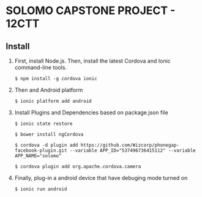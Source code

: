 # SOLOMO CAPSTONE PROJECT - 12CTT

## Install

1. First, install Node.js. Then, install the latest Cordova and Ionic command-line tools.

    `$ npm install -g cordova ionic`

2. Then and Android platform

    `$ ionic platform add android`
    
3. Install Plugins and Dependencies based on package.json file

    `$ ionic state restore`
    
    `$ bower install ngCordova`
    
    `$ cordova -d plugin add https://github.com/Wizcorp/phonegap-facebook-plugin.git --variable APP_ID="537496736415112" --variable APP_NAME="solomo"`
    
    `$ cordova plugin add org.apache.cordova.camera`

4. Finally, plug-in a android device that have debuging mode turned on
    
    `$ ionic run android`
    
